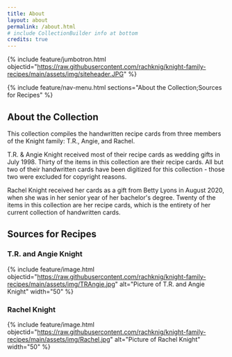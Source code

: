 ```yaml
---
title: About
layout: about
permalink: /about.html
# include CollectionBuilder info at bottom
credits: true
---
```


{% include feature/jumbotron.html objectid="https://raw.githubusercontent.com/rachknig/knight-family-recipes/main/assets/img/siteheader.JPG" %}

{% include feature/nav-menu.html sections="About the Collection;Sources for Recipes" %}

## About the Collection

This collection compiles the handwritten recipe cards from three members of the Knight family: T.R., Angie, and Rachel.

T.R. & Angie Knight received most of their recipe cards as wedding gifts in July 1998. Thirty of the items in this collection are their recipe cards. All but two of their handwritten cards have been digitized for this collection - those two were excluded for copyright reasons.

Rachel Knight received her cards as a gift from Betty Lyons in August 2020, when she was in her senior year of her bachelor's degree. Twenty of the items in this collection are her recipe cards, which is the entirety of her current collection of handwritten cards.

## Sources for Recipes

### T.R. and Angie Knight
{% include feature/image.html objectid="https://raw.githubusercontent.com/rachknig/knight-family-recipes/main/assets/img/TRAngie.jpg" alt="Picture of T.R. and Angie Knight" width="50" %}

### Rachel Knight
{% include feature/image.html objectid="https://raw.githubusercontent.com/rachknig/knight-family-recipes/main/assets/img/Rachel.jpg" alt="Picture of Rachel Knight" width="50" %}
